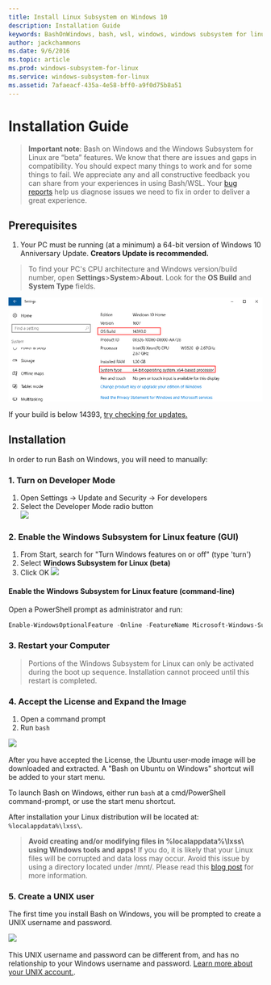 ```yaml
---
title: Install Linux Subsystem on Windows 10
description: Installation Guide
keywords: BashOnWindows, bash, wsl, windows, windows subsystem for linux, windowssubsystem, ubuntu
author: jackchammons
ms.date: 9/6/2016
ms.topic: article
ms.prod: windows-subsystem-for-linux
ms.service: windows-subsystem-for-linux
ms.assetid: 7afaeacf-435a-4e58-bff0-a9f0d75b8a51
---
```


# Installation Guide

> **Important note**:
> Bash on Windows and the Windows Subsystem for Linux are “beta” features. We know that there are issues and gaps in 
> compatibility. You should expect many things to work and for some things to fail. We appreciate 
> any and all constructive feedback you can share from your experiences in using Bash/WSL. 
> Your [bug reports](https://github.com/microsoft/bashonwindows) help us diagnose issues we 
> need to fix in order to deliver a great experience.

## Prerequisites
1. Your PC must be running (at a minimum) a 64-bit version of Windows 10 Anniversary Update. **Creators Update is recommended.**

> To find your PC's CPU architecture and Windows version/build number, open 
> **Settings**>**System**>**About**. 
> Look for the **OS Build** and **System Type** fields.  

![](media/system.png) 

If your build is below 14393, [try checking for updates.](https://support.microsoft.com/en-us/instantanswers/c4a6d3df-d0d4-42b6-0018-ca48577f9909/update-windows-10)


## Installation
In order to run Bash on Windows, you will need to manually:

### 1. Turn on Developer Mode
1. Open Settings -> Update and Security -> For developers
2. Select the Developer Mode radio button  
	![](media/updateAndSecurity.png)

### 2. Enable the Windows Subsystem for Linux feature (GUI)
1. From Start, search for "Turn Windows features on or off" (type 'turn')
2. Select **Windows Subsystem for Linux (beta)**  
3. Click OK
	![](media/windowsFeatures.png)
  


#### Enable the Windows Subsystem for Linux feature (command-line)

Open a PowerShell prompt as administrator and run:

```PowerShell
Enable-WindowsOptionalFeature -Online -FeatureName Microsoft-Windows-Subsystem-Linux
```

### 3. Restart your Computer

> Portions of the Windows Subsystem for Linux can only be activated during the boot up sequence. Installation cannot proceed until this restart is completed.

### 4. Accept the License and Expand the Image
1. Open a command prompt
1. Run `bash` 
  
  ![](media/bashShellInstall.png)
  
After you have accepted the License, the Ubuntu user-mode image will be downloaded and extracted. A "Bash on Ubuntu on Windows" shortcut will be added to your start menu.

To launch Bash on Windows, either run `bash` at a cmd/PowerShell command-prompt, or use the start menu shortcut.

After installation your Linux distribution will be located at: `%localappdata%\lxss\`.

> **Avoid creating and/or modifying files in %localappdata%\lxss\ using Windows tools 
> and apps!** If you do, it is likely that your Linux files will be corrupted and data loss may occur. Avoid this issue by using a directory located under /mnt/.
> Please read this [blog post](https://blogs.msdn.microsoft.com/commandline/2016/11/17/do-not-change-linux-files-using-windows-apps-and-tools/) 
> for more information.

### 5. Create a UNIX user
The first time you install Bash on Windows, you will be prompted to create a UNIX username and password.

![](media/new-user.png)
  
This UNIX username and password can be different from, and has no relationship to your Windows username 
and password. [Learn more about your UNIX account.](https://msdn.microsoft.com/en-us/commandline/wsl/user_support).
